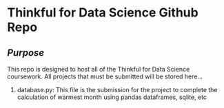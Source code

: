 # **Thinkful for Data Science Github Repo**

## ***Purpose***
This repo is designed to host all of the Thinkful for Data Science coursework. All projects that must be submitted will be stored here...

1. database.py: This file is the submission for the project to complete the calculation of warmest month using pandas dataframes, sqlite, etc

